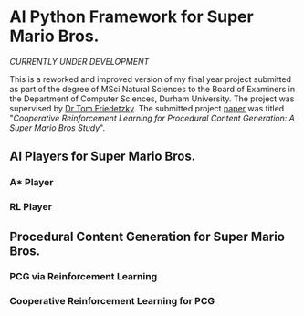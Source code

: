 # AI Python Framework for Super Mario Bros.

*CURRENTLY UNDER DEVELOPMENT*

This is a reworked and improved version of my final year project submitted as part of the degree of MSci Natural Sciences to the Board of Examiners in the Department of Computer Sciences, Durham University. The project was supervised by [Dr Tom Friedetzky](https://www.durham.ac.uk/staff/tom-friedetzky/). The submitted project [paper](https://github.com/alex-gdv/Mario-AI-Python-Framework/blob/main/project-paper.pdf) was titled "*Cooperative Reinforcement Learning for Procedural Content Generation: A Super Mario Bros Study*".

## AI Players for Super Mario Bros.

### A* Player

### RL Player

## Procedural Content Generation for Super Mario Bros.

### PCG via Reinforcement Learning

### Cooperative Reinforcement Learning for PCG
